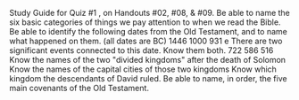 Study Guide for Quiz #1 , on Handouts #02, #08, & #09.
 	Be able to name the six basic categories of things we pay attention to when we read the Bible.
 	Be able to identify the following dates from the Old Testament, and to name what happened on them. (all dates are BC)
1446
1000
931 e There are two significant events connected to this date. Know them both.
722
586
516
 	Know the names of the two "divided kingdoms" after the death of Solomon
 	Know the names of the capital cities of those two kingdoms
 	Know which kingdom the descendants of David ruled.
 	Be able to name, in order, the five main covenants of the Old Testament.
